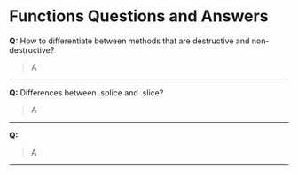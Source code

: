 # Functions Questions and Answers

**Q:** How to differentiate between methods that are destructive and non-destructive?

> A 

---

**Q:** Differences between .splice and .slice?

> A 

---

**Q:** 

> A 

---
